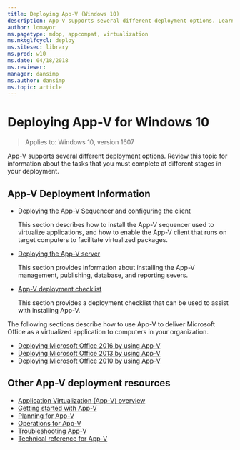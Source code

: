 ```yaml
---
title: Deploying App-V (Windows 10)
description: App-V supports several different deployment options. Learn how to complete App-V deployment at different stages in your App-V deployment.
author: lomayor
ms.pagetype: mdop, appcompat, virtualization
ms.mktglfcycl: deploy
ms.sitesec: library
ms.prod: w10
ms.date: 04/18/2018
ms.reviewer:
manager: dansimp
ms.author: dansimp
ms.topic: article
---
```

# Deploying App-V for Windows 10

>Applies to: Windows 10, version 1607

App-V supports several different deployment options. Review this topic for information about the tasks that you must complete at different stages in your deployment.

## App-V Deployment Information

* [Deploying the App-V Sequencer and configuring the client](appv-deploying-the-appv-sequencer-and-client.md)

    This section describes how to install the App-V sequencer used to virtualize applications, and how to enable the App-V client that runs on target computers to facilitate virtualized packages.
* [Deploying the App-V server](appv-deploying-the-appv-server.md)

    This section provides information about installing the App-V management, publishing, database, and reporting severs.
* [App-V deployment checklist](appv-deployment-checklist.md)

    This section provides a deployment checklist that can be used to assist with installing App-V.

The following sections describe how to use App-V to deliver Microsoft Office as a virtualized application to computers in your organization.

* [Deploying Microsoft Office 2016 by using App-V](appv-deploying-microsoft-office-2016-with-appv.md)
* [Deploying Microsoft Office 2013 by using App-V](appv-deploying-microsoft-office-2013-with-appv.md)
* [Deploying Microsoft Office 2010 by using App-V](appv-deploying-microsoft-office-2010-wth-appv.md)

## Other App-V deployment resources

* [Application Virtualization (App-V) overview](appv-for-windows.md)
* [Getting started with App-V](appv-getting-started.md)
* [Planning for App-V](appv-planning-for-appv.md)
* [Operations for App-V](appv-operations.md)
* [Troubleshooting App-V](appv-troubleshooting.md)
* [Technical reference for App-V](appv-technical-reference.md)




